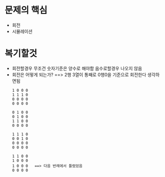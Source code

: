 # 문제의 핵심
- 회전
- 시뮬레이션

# 복기할것
- 회전할경우 무조건 숫자기준은 양수로 해야함 음수로할경우 나오지 않음
- 회전은 어떻게 되는가? ==> 2행 3열이 통째로 0행0을 기준으로 회전한다 생각하면됨
  ```
  1 0 0 0
  1 1 1 0
  0 0 0 0
  0 0 0 0

  0 1 0 0
  0 1 0 0
  1 1 0 0
  0 0 0 0

  1 1 1 0
  0 0 1 0
  0 0 0 0
  0 0 0 0

  1 1 0 0
  1 0 0 0
  1 0 0 0   ==> 다음 반례에서 틀렸었음
  0 0 0 0
  ```
